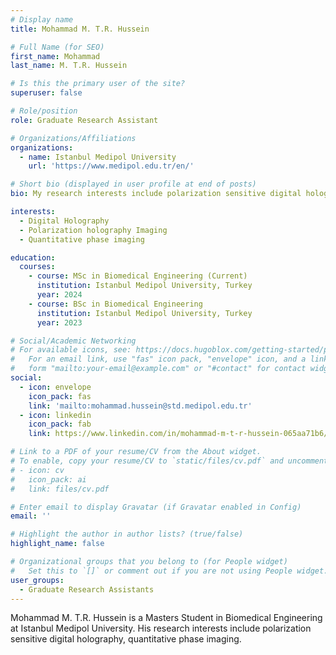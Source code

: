 ```yaml
---
# Display name
title: Mohammad M. T.R. Hussein

# Full Name (for SEO)
first_name: Mohammad
last_name: M. T.R. Hussein

# Is this the primary user of the site?
superuser: false

# Role/position
role: Graduate Research Assistant

# Organizations/Affiliations
organizations:
  - name: Istanbul Medipol University
    url: 'https://www.medipol.edu.tr/en/'

# Short bio (displayed in user profile at end of posts)
bio: My research interests include polarization sensitive digital holography, Birefringence's quantitative phase imaging, Jones matrix extraction.

interests:
  - Digital Holography
  - Polarization holography Imaging
  - Quantitative phase imaging

education:
  courses:
    - course: MSc in Biomedical Engineering (Current)
      institution: Istanbul Medipol University, Turkey
      year: 2024 
    - course: BSc in Biomedical Engineering
      institution: Istanbul Medipol University, Turkey 
      year: 2023

# Social/Academic Networking
# For available icons, see: https://docs.hugoblox.com/getting-started/page-builder/#icons
#   For an email link, use "fas" icon pack, "envelope" icon, and a link in the
#   form "mailto:your-email@example.com" or "#contact" for contact widget.
social:
  - icon: envelope
    icon_pack: fas
    link: 'mailto:mohammad.hussein@std.medipol.edu.tr'
  - icon: linkedin
    icon_pack: fab
    link: https://www.linkedin.com/in/mohammad-m-t-r-hussein-065aa71b6/

# Link to a PDF of your resume/CV from the About widget.
# To enable, copy your resume/CV to `static/files/cv.pdf` and uncomment the lines below.
# - icon: cv
#   icon_pack: ai
#   link: files/cv.pdf

# Enter email to display Gravatar (if Gravatar enabled in Config)
email: ''

# Highlight the author in author lists? (true/false)
highlight_name: false

# Organizational groups that you belong to (for People widget)
#   Set this to `[]` or comment out if you are not using People widget.
user_groups:
  - Graduate Research Assistants
---
```


Mohammad M. T.R. Hussein is a Masters Student in Biomedical Engineering at Istanbul Medipol University. His research interests include polarization sensitive digital holography, quantitative phase imaging. 


